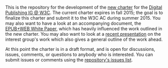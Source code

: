 This is the repository for the development of the [new charter](http://w3c.github.io/dpub-charter/index.html) for the [Digital Publishing IG @ W3C](http://www.w3.org/dpub/IG). The current charter expires in fall 2015; the goal is to finalize this charter and submit it to the W3C AC during summer 2015. You may also want to have a look at an accompanying document, the [EPUB+WEB White Paper](http://w3c.github.io/epubweb/), which has heavily influenced the work outlined in the new charter. You may also want to look at a [recent presentation](http://w3c.github.io/dpub/buchtage-2015/index.html?full#1) on the interest group's work which also gives a general outline of the work ahead.

At this point the charter is in a draft format, and is open for discussions, issues, comments, or questions to anybody who is interested. You can submit issues or comments using the [repository's issues list](http://w3c.github.io/dpub-charter/index.html).
